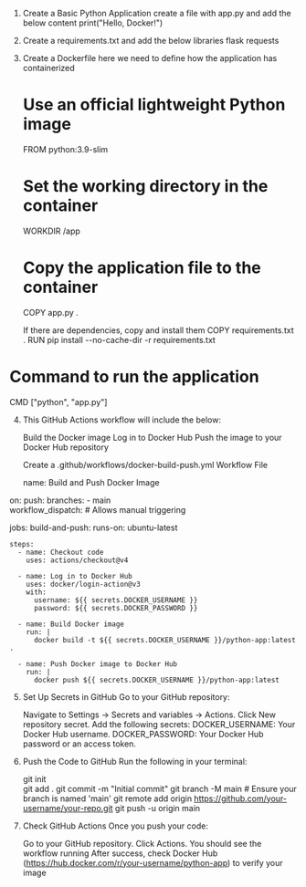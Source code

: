 1. Create a Basic Python Application
     create a file with app.py and add the below content
     print("Hello, Docker!")

2. Create a requirements.txt and add the below libraries
    flask
    requests

3. Create a Dockerfile
   here we need to define how the application has containerized

   # Use an official lightweight Python image
   FROM python:3.9-slim

   # Set the working directory in the container
   WORKDIR /app

   # Copy the application file to the container
   COPY app.py .

   If there are dependencies, copy and install them
   COPY requirements.txt .
   RUN pip install --no-cache-dir -r requirements.txt

# Command to run the application
   CMD ["python", "app.py"]

 4. This GitHub Actions workflow will include the below:

     Build the Docker image
     Log in to Docker Hub
     Push the image to your Docker Hub repository

     Create a .github/workflows/docker-build-push.yml Workflow File

     name: Build and Push Docker Image

on:
  push:
    branches:
      - main  
  workflow_dispatch:  # Allows manual triggering

jobs:
  build-and-push:
    runs-on: ubuntu-latest

    steps:
      - name: Checkout code
        uses: actions/checkout@v4

      - name: Log in to Docker Hub
        uses: docker/login-action@v3
        with:
          username: ${{ secrets.DOCKER_USERNAME }}
          password: ${{ secrets.DOCKER_PASSWORD }}

      - name: Build Docker image
        run: |
          docker build -t ${{ secrets.DOCKER_USERNAME }}/python-app:latest .

      - name: Push Docker image to Docker Hub
        run: |
          docker push ${{ secrets.DOCKER_USERNAME }}/python-app:latest

5. Set Up Secrets in GitHub
    Go to your GitHub repository:

   Navigate to Settings → Secrets and variables → Actions.
   Click New repository secret.
   Add the following secrets:
   DOCKER_USERNAME: Your Docker Hub username.
   DOCKER_PASSWORD: Your Docker Hub password or an access token.  

6. Push the Code to GitHub
   Run the following in your terminal:  

    git init  
    git add .
    git commit -m "Initial commit"
    git branch -M main  # Ensure your branch is named 'main'
    git remote add origin https://github.com/your-username/your-repo.git
    git push -u origin main

7. Check GitHub Actions
   Once you push your code:

    Go to your GitHub repository.
    Click Actions.
    You should see the workflow running
    After success, check Docker Hub (https://hub.docker.com/r/your-username/python-app) to verify your image

